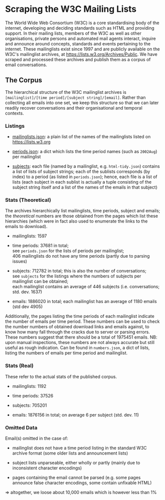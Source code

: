 # Scraping the W3C Mailing Lists


The World Wide Web Consortium (W3C) is a core standardising body of the internet, developing and deciding standards such as HTML and providing support. In their mailing lists, members of the W3C as well as other organisations, private persons and automated mail agents interact, inquire and announce around concepts, standards and events pertaining to the internet. These mailinglists exist since 1997 and are publicly available on the W3C's mailinglist archives, at https://lists.w3.org/Archives/Public. We have scraped and processed these archives and publish them as a corpus of email conversations.


## The Corpus

The hierarchical structure of the W3C mailinglist archives is `[mailinglist]/[time period]/[subject string]/[email]`. Rather than collecting all emails into one set, we keep this structure so that we can later readily recover conversations and their organisational and temporal contexts.

### Listings

- [mailinglists.json](https://github.com/pgroth/conversationkg/blob/master/scrape_W3C/collected_listings/mailinglists.json): a plain list of the names of the mailinglists listed on https://lists.w3.org

- [periods.json](https://github.com/pgroth/conversationkg/blob/master/scrape_W3C/collected_listings/periods.json): a dict which lists the time period names (such as `2002Aug`) per mailinglist

- [subjects](https://github.com/pgroth/conversationkg/blob/master/scrape_W3C/collected_listings/subjects/): each file (named by a mailinglist, e.g. `html-tidy.json`) contains a list of lists of subject strings; each of the sublists corresponds (by index) to a period (as listed in `periods.json`); hence, each file is a list of lists (each subject in each sublist is actually a tuple consisting of the subject string itself and a list of the names of the emails in that subject)

### Stats (Theoretical)

The archives hierarchically list mailinglists, time periods, subject and emails; the _theoretical_ numbers are
those obtained from the pages which list these hierarchies (which were in fact also used to enumerate the links to the emails to download). 

- mailinglists: 1597

- time periods: 37681 in total; <br> see `periods.json` for the lists of periods per mailinglist; <br> 406 mailinglists do not have any time periods (partly due to parsing issues)

- subjects: 712782 in total; this is also the number of conversations;<br> see `subjects` for the listings where the numbers of subjects per mailinglist can be obtained; <br> each mailinglist contains an average of 446 subjects (i.e. conversations; std. dev. 1637)

- emails: 1886020 in total; each mailinglist has an average of 1180 emails (std dev 4905)

Additionally, the pages listing the time periods of each mailinglist indicate the number of emails per time period. These numbers can be used to check the number numbers of obtained download links and emails against, to know how many fall through the cracks due to server or parsing errors. These numbers suggest that there should be a total of 1975451 emails. 
NB: upon manual inspections, these numbers are not always accurate but still useful as rough indication.
Can be found in `numbers.json`, a dict of lists, listing the numbers of emails per time period and mailinglist.


### Stats (Real)

These refer to the actual stats of the published corpus.

- mailinglists: 1192

- time periods: 37526

- subjects: 705201

- emails: 1876156 in total; on average 6 per subject (std. dev. 11)


### Omitted Data

Email(s) omitted in the case of:

- mailinglist does not have a time period listing in the standard W3C archive format (some older lists and announcement lists)

- subject lists unparseable, either wholly or partly (mainly due to inconsistent character encodings)

- pages containing the email cannot be parsed (e.g. some pages announce false character encodings, some contain unfixable HTML)

=> altogether, we loose about 10,000 emails which is however less than 1%

